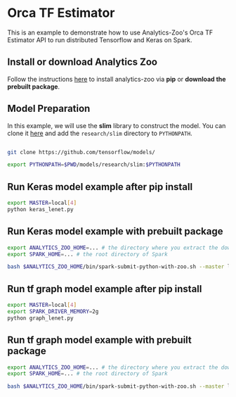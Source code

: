 # Orca TF Estimator

This is an example to demonstrate how to use Analytics-Zoo's Orca TF Estimator API to run distributed
Tensorflow and Keras on Spark.

## Install or download Analytics Zoo
Follow the instructions [here](https://analytics-zoo.github.io/master/#PythonUserGuide/install/) to install analytics-zoo via __pip__ or __download the prebuilt package__.

## Model Preparation

In this example, we will use the **slim** library to construct the model. You can
clone it [here](https://github.com/tensorflow/models/tree/master/research/slim) and add
the `research/slim` directory to `PYTHONPATH`.

```bash

git clone https://github.com/tensorflow/models/

export PYTHONPATH=$PWD/models/research/slim:$PYTHONPATH
```


## Run Keras model example after pip install

```bash
export MASTER=local[4]
python keras_lenet.py
```

## Run Keras model example with prebuilt package

```bash
export ANALYTICS_ZOO_HOME=... # the directory where you extract the downloaded Analytics Zoo zip package
export SPARK_HOME=... # the root directory of Spark

bash $ANALYTICS_ZOO_HOME/bin/spark-submit-python-with-zoo.sh --master local[4] keras_lenet.py
```

## Run tf graph model example after pip install

```bash
export MASTER=local[4]
export SPARK_DRIVER_MEMORY=2g
python graph_lenet.py
```
## Run tf graph model example with prebuilt package

```bash
export ANALYTICS_ZOO_HOME=... # the directory where you extract the downloaded Analytics Zoo zip package
export SPARK_HOME=... # the root directory of Spark

bash $ANALYTICS_ZOO_HOME/bin/spark-submit-python-with-zoo.sh --master local[4] graph_lenet.py
```